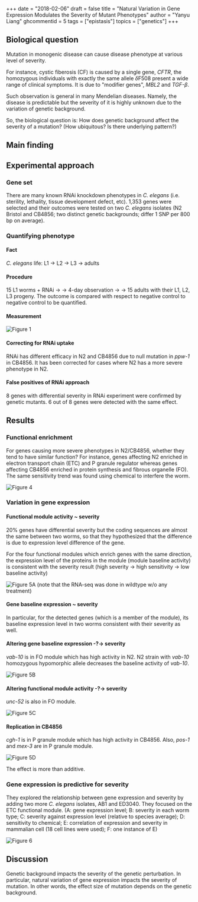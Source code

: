 +++
date = "2018-02-06"
draft = false
title = "Natural Variation in Gene Expression Modulates the Severity of Mutant Phenotypes"
author = "Yanyu Liang"
ghcommentid = 5
tags = ["epistasis"]
topics = ["genetics"]
+++

## Biological question

Mutation in monogenic disease can cause disease phenotype at various level of severity.

For instance, cystic fiberosis (CF) is caused by a single gene, *CFTR*, the homozygous individuals with exactly the same allele $\delta$F508 present a wide range of clinical symptoms. It is due to "modifier genes", *MBL2* and *TGF-$\beta$*.

Such observation is general in many Mendelian diseases. Namely, the disease is predictable but the severity of it is highly unknown due to the variation of genetic background.

So, the biological question is: How does genetic background affect the severity of a mutation? (How ubiquitous? Is there underlying pattern?)

## Main finding

## Experimental approach

### Gene set

There are many known RNAi knockdown phenotypes in *C. elegans* (i.e. sterility, lethality, tissue development defect, etc). 1,353 genes were selected and their outcomes were tested on two *C. elegans* isolates (N2 Bristol and CB4856; two distinct genetic backgrounds; differ 1 SNP per 800 bp on average).

### Quantifying phenotype

#### Fact

*C. elegans* life: L1 -> L2 -> L3 -> adults

#### Procedure

15 L1 worms + RNAi -> -> 4-day observation -> -> 15 adults with their L1, L2, L3 progeny. The outcome is compared with respect to negative control to negative control to be quantified.

#### Measurement

![Figure 1](/victoria-2015-cell/fig1.png)

#### Correcting for RNAi uptake

RNAi has different efficacy in N2 and CB4856 due to null mutation in *ppw-1* in CB4856. It has been corrected for cases where N2 has a more severe phenotype in N2.

#### False positives of RNAi approach

8 genes with differential severity in RNAi experiment were confirmed by genetic mutants. 6 out of 8 genes were detected with the same effect.

## Results

### Functional enrichment

For genes causing more severe phenotypes in N2/CB4856, whether they tend to have similar function? For instance, genes affecting N2 enriched in electron transport chain (ETC) and P granule regulator whereas genes affecting CB4856 enriched in protein synthesis and fibrous organelle (FO). The same sensitivity trend was found using chemical to interfere the worm.

![Figure 4](/victoria-2015-cell/fig4.png)


### Variation in gene expression

#### Functional module activity ~ severity

20% genes have differential severity but the coding sequences are almost the same between two worms, so that they hypothesized that the difference is due to expression level difference of the gene.

For the four functional modules which enrich genes with the same direction, the expression level of the proteins in the module (module baseline activity) is consistent with the severity result (high severity -> high sensitivity -> low baseline activity)

![Figure 5A (note that the RNA-seq was done in wildtype w/o any treatment)](/victoria-2015-cell/fig5a.png)

#### Gene baseline expression ~ severity

In particular, for the detected genes (which is a member of the module), its baseline expression level in two worms consistent with their severity as well.

#### Altering gene baseline expression -?-> severity

*vab-10* is in FO module which has high activity in N2. N2 strain with *vab-10* homozygous hypomorphic allele decreases the baseline activity of *vab-10*.

![Figure 5B](/victoria-2015-cell/fig5b.png)

#### Altering functional module activity -?-> severity

*unc-52* is also in FO module.

![Figure 5C](/victoria-2015-cell/fig5c.png)

#### Replication in CB4856

*cgh-1* is in P granule module which has high activity in CB4856. Also, *pos-1* and *mex-3* are in P granule module.

![Figure 5D](/victoria-2015-cell/fig5d.png)

The effect is more than additive.

### Gene expression is predictive for severity

They explored the relationship between gene expression and severity by adding two more *C. elegans* isolates, AB1 and ED3040. They focused on the ETC functional module. (A: gene expression level; B: severity in each worm type; C: severity against expression level (relative to species average); D: sensitivity to chemical; E: correlation of expression and severity in mammalian cell (18 cell lines were used); F: one instance of E)

![Figure 6](/victoria-2015-cell/fig6.png)

## Discussion

Genetic background impacts the severity of the genetic perturbation. In particular, natural variation of gene expression impacts the severity of mutation. In other words, the effect size of mutation depends on the genetic background.
